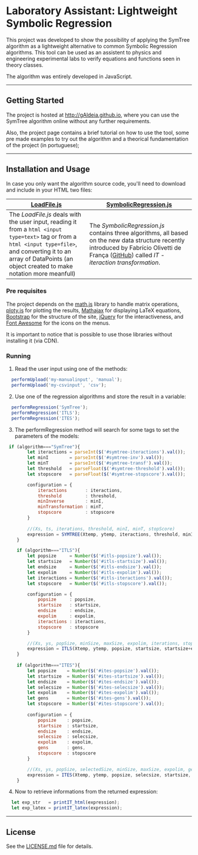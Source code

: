 # **Laboratory** Assistant: Lightweight Symbolic Regression

This project was developed to show the possibility of applying the SymTree algorithm as a lightweight alternative to common Symbolic Regression algorithms. This tool can be used as an assistent to physics and engineering experimental labs to verify equations and functions seen in theory classes.

The algorithm was entirely developed in JavaScript.

---

## Getting Started

The project is hosted at http://gAldeia.github.io, where you can use the SymTree algorithm online without any further requirements.

Also, the project page contains a brief tutorial on how to use the tool, some pre made examples to try out the algorithm and a theorical fundamentation of the project (in portuguese);

---

## Installation and Usage

In case you only want the algorithm source code, you'll need to download and include in your HTML two files:

|[LoadFile.js](https://github.com/gAldeia/gAldeia.github.io/blob/master/scripts/LoadFile.js)|[SymbolicRegression.js](https://github.com/gAldeia/gAldeia.github.io/blob/master/scripts/SymbolicRegression.js)|
|---|---|
|The *LoadFile.js* deals with the user input, reading it from a `html <input type=text>` tag or from a `html <input type=file>`, and converting it to an array of DataPoints (an object created to make notation more meanfull)|The *SymbolicRegression.js* contains three algorithms, all based on the new data structure recently introduced by Fabrício Olivetti de França ([GitHub](https://github.com/folivetti)) called *IT - iteraction transformation*.|
  
### Pre requisites

The project depends on the [math.js](http://mathjs.org/) library to handle matrix operations, [ploty.js](https://plot.ly/javascript/) for plotting the results, [Mathajax](https://www.mathjax.org/) for displaying LaTeX equations, [Bootstrap](https://getbootstrap.com/) for the structure of the site, [jQuery](https://jquery.com/) for the interactiveness, and [Font Awesome](https://fontawesome.com/) for the icons on the menus.

It is important to notice that is possible to use those libraries without installing it (via CDN).

### Running

1. Read the user input using one of the methods:
  ```javascript
    performUpload('my-manualinput', 'manual');
    performUpload('my-csvinput', 'csv');
  ```
  
2. Use one of the regression algorithms and store the result in a variable:
  ```javascript
    performRegression('SymTree');
    performRegression('ITLS');
    performRegression('ITES');
   ```
   
3. The performRegression method will search for some tags to set the parameters of the models:
```javascript
 if (algorithm==="SymTree"){
        let iteractions = parseInt($('#symtree-iteractions').val());
        let minI        = parseInt($('#symtree-inv').val());
        let minT        = parseInt($('#symtree-transf').val());
        let threshold   = parseFloat($('#symtree-threshold').val());
        let stopscore   = parseFloat($('#symtree-stopscore').val());

        configuration = {
            iteractions       : iteractions,
            threshold         : threshold,
            minInverse        : minI,
            minTransformation : minT,
            stopscore         : stopscore
        }
        
        //(Xs, ts, iterations, threshold, minI, minT, stopScore)
        expression = SYMTREE(Xtemp, ytemp, iteractions, threshold, minI, minT, stopscore);
    }

    if (algorithm==="ITLS"){
        let popsize     = Number($('#itls-popsize').val());
        let startsize   = Number($('#itls-startsize').val());
        let endsize     = Number($('#itls-endsize').val());
        let expolim     = Number($('#itls-expolim').val());
        let iteractions = Number($('#itls-iteractions').val());
        let stopscore   = Number($('#itls-stopscore').val());

        configuration = {
            popsize     : popsize,
            startsize   : startsize,
            endsize     : endsize,
            expolim     : expolim,
            iteractions : iteractions,
            stopscore   : stopscore   
        }

        //(Xs, ys, popSize, minSize, maxSize, expolim, iterations, stopScore)
        expression = ITLS(Xtemp, ytemp, popsize, startsize, startsize+endsize, expolim, iteractions, stopscore);
    }
        
    if (algorithm==="ITES"){
        let popsize    = Number($('#ites-popsize').val());
        let startsize  = Number($('#ites-startsize').val());
        let endsize    = Number($('#ites-endsize').val());
        let selecsize  = Number($('#ites-selecsize').val());
        let expolim    = Number($('#ites-expolim').val());
        let gens       = Number($('#ites-gens').val());
        let stopscore  = Number($('#ites-stopscore').val());
        
        configuration = {
            popsize    : popsize,
            startsize  : startsize,
            endsize    : endsize,
            selecsize  : selecsize,
            expolim    : expolim,
            gens       : gens,
            stopscore  : stopscore
        }

        //(Xs, ys, popSize, selectedSize, minSize, maxSize, expolim, generations, stopScore)
        expression = ITES(Xtemp, ytemp, popsize, selecsize, startsize, startsize+endsize, expolim, gens, stopscore);
    }
```

4. Now to retrieve informations from the returned expression:
  ```javascript
    let exp_str   = printIT_html(expression);
    let exp_latex = printIT_latex(expression);
  ```
---

## License

See the [LICENSE.md](LICENSE.md) file for details.
